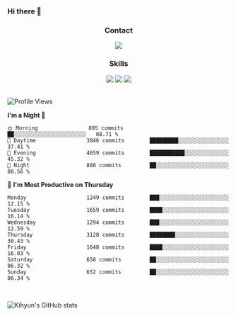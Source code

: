 ### Hi there 👋

<!--
**Key5771/Key5771** is a ✨ _special_ ✨ repository because its `README.md` (this file) appears on your GitHub profile.

Here are some ideas to get you started:

- 🔭 I’m currently working on ...
- 🌱 I’m currently learning ...
- 👯 I’m looking to collaborate on ...
- 🤔 I’m looking for help with ...
- 💬 Ask me about ...
- 📫 How to reach me: ...
- 😄 Pronouns: ...
- ⚡ Fun fact: ...
-->

<h3 align="center">Contact</h3>
<div align="center">
  <a href="mailto:ksj57715@gmail.com"><img src="https://img.shields.io/badge/Gmail-D14836?style=for-the-badge&logo=gmail&logoColor=white"/></a>
</div>

<h3 align="center">Skills</h3>
<div align="center">
  <img src="https://img.shields.io/badge/iOS-000000?style=for-the-badge&logo=ios&logoColor=white"/>
  <img src="https://img.shields.io/badge/Swift-FA7343?style=for-the-badge&logo=swift&logoColor=white"/>
  <img src="https://img.shields.io/badge/Xcode-007ACC?style=for-the-badge&logo=Xcode&logoColor=white"/>
</div>

<br>

<!--START_SECTION:waka-->
![Profile Views](http://img.shields.io/badge/Profile%20Views-0-blue)

**I'm a Night 🦉** 

```text
🌞 Morning                895 commits         ██░░░░░░░░░░░░░░░░░░░░░░░   08.71 % 
🌆 Daytime                3846 commits        █████████░░░░░░░░░░░░░░░░   37.41 % 
🌃 Evening                4659 commits        ███████████░░░░░░░░░░░░░░   45.32 % 
🌙 Night                  880 commits         ██░░░░░░░░░░░░░░░░░░░░░░░   08.56 % 
```
📅 **I'm Most Productive on Thursday** 

```text
Monday                   1249 commits        ███░░░░░░░░░░░░░░░░░░░░░░   12.15 % 
Tuesday                  1659 commits        ████░░░░░░░░░░░░░░░░░░░░░   16.14 % 
Wednesday                1294 commits        ███░░░░░░░░░░░░░░░░░░░░░░   12.59 % 
Thursday                 3128 commits        ████████░░░░░░░░░░░░░░░░░   30.43 % 
Friday                   1648 commits        ████░░░░░░░░░░░░░░░░░░░░░   16.03 % 
Saturday                 650 commits         ██░░░░░░░░░░░░░░░░░░░░░░░   06.32 % 
Sunday                   652 commits         ██░░░░░░░░░░░░░░░░░░░░░░░   06.34 % 
```



<!--END_SECTION:waka-->

<br>


![Kihyun's GitHub stats](https://github-readme-stats.vercel.app/api?username=key5771&show_icons=true&theme=radical)
